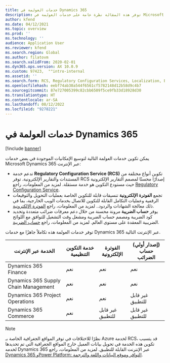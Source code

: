 ```yaml
---
title: خدمات العولمة في Dynamics 365
description: توفر هذه المقالة نظرة عامة على خدمات العولمة في Microsoft Dynamics 365.
author: kfend
ms.date: 04/12/2021
ms.topic: overview
ms.prod: ''
ms.technology: ''
audience: Application User
ms.reviewer: kfend
ms.search.region: Global
ms.author: filatovm
ms.search.validFrom: 2020-02-01
ms.dyn365.ops.version: AX 10.0.9
ms.custom: 97423,  ""intro-internal
ms.assetid: ''
ms.search.form: RCS, Regulatory Configuration Services, Localization, Electronic invoicing, Tax calculation
ms.openlocfilehash: eebf74ab30a544f6561cf5782148d12b58d9c4b7
ms.sourcegitcommit: 87e727005399c82cbb6509f5ce9fb33d18928d30
ms.translationtype: HT
ms.contentlocale: ar-SA
ms.lasthandoff: 08/12/2022
ms.locfileid: "9278221"
---
```

# <a name="dynamics-365-globalization-services"></a>خدمات العولمة في Dynamics 365

[!include [banner](../includes/banner.md)]

يمكن تكوين خدمات العولمة التالية لتوسيع الإمكانيات الموجودة في بعض خدمات Microsoft Dynamics 365 عبر الإنترنت:

- تدعم خدمة **Regulatory Configuration Service (RCS)** تكوين أنواع مختلفة من المستندات والتقارير الإلكترونية. توفر RCS إصدارًا محسنًا لمصمم التقارير الإلكترونية حيث مستودع التكوين هو خدمة مستقلة. لمزيد من المعلومات، راجع [Regulatory Configuration Service](rcs-overview.md).
- تجمع **الفوترة الإلكترونية** تنسيقات قابلة للتكوين الخاصة بعمليات التحويل والتوقيعات الرقمية وعمليات التكامل القابلة للتكوين للاتصال بخدمات الويب الخارجية، بما في ذلك معالجة الشهادات والردود.. لمزيد من المعلومات، راجع [الفوترة الإلكترونية‎](e-invoicing-service-overview.md).
- يوفر **حساب الضريبة** مرونة محسنة من خلال دعم معرفات ضرائب متعددة وتحديد كود الضريبة ومصمم حساب الضريبة ومشغل وقت التشغيل للتوافق مع اللوائح الضريبية المعقدة على مستوى العالم. لمزيد من المعلومات، راجع [حساب الضريبة](global-tax-calcuation-service-overview.md).

توفر خدمات العولمة هذه تكاملاً جاهزًا مع خدمات Dynamics 365 عبر الإنترنت التالية.

| الخدمة عبر الإنترنت | خدمة التكوين التنظيمية | الفوترة الإلكترونية | (إصدار أولي) حساب الضرائب |
|----------------|-----|----------------------|---------------------------|
| Dynamics 365 Finance | ‏‏نعم‬ | ‏‏نعم‬ | ‏‏نعم‬ | 
| Dynamics 365 Supply Chain Management | ‏‏نعم‬ | ‏‏نعم‬ | ‏‏نعم‬ | 
| Dynamics 365 Project Operations | ‏‏نعم‬ | ‏‏نعم‬ | غير قابل للتطبيق | 
| Dynamics 365 Commerce | ‏‏نعم‬ | غير قابل للتطبيق | غير قابل للتطبيق | 

> [!NOTE]
> نظرًا للاختلافات في توفر المواقع الجغرافية الخاصة بـ Azure لخدمة RCS، قد يتسبب تكوين هذه الخدمة في تحويل بيانات العميل خارج المواقع الجغرافية التي تم تحديدها لخدمه Dynamics 365 عبر الإنترنت القابلة للتطبيق. لمزيد من المعلومات، راجع [Dynamics 365 وPower Platform: التوافر وموقع البيانات واللغة والترجمة](https://aka.ms/rcs/D365Productavailabilityguide).
